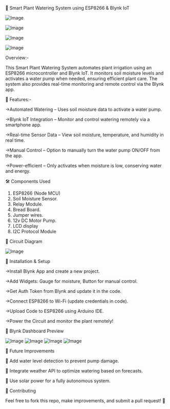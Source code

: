 🌱 Smart Plant Watering System using ESP8266 & Blynk IoT

![Image](https://github.com/user-attachments/assets/cb9284c8-ca43-4cc7-b68a-ab80fe68f17d)

![Image](https://github.com/user-attachments/assets/56047529-66c3-4018-832d-f61255662318)

![Image](https://github.com/user-attachments/assets/02325806-7427-407c-87de-82d991e02b84)

![Image](https://github.com/user-attachments/assets/c451e42f-9fb2-4468-869a-e3920aab1f0f)



 Overview:-

This Smart Plant Watering System automates plant irrigation using an ESP8266 microcontroller and Blynk IoT. It monitors soil moisture levels and activates a water pump when needed, ensuring efficient plant care. The system also provides real-time monitoring and remote control via the Blynk app.

🔧 Features:-

  ->Automated Watering – Uses soil moisture data to activate a water pump.
  
  ->Blynk IoT Integration – Monitor and control watering remotely via a smartphone app.
  
  ->Real-time Sensor Data – View soil moisture, temperature, and humidity in real time.
  
  ->Manual Control – Option to manually turn the water pump ON/OFF from the app.
  
  ->Power-efficient – Only activates when moisture is low, conserving water and energy.

🛠️ Components Used
1.	ESP8266 (Node MCU)
2.	Soil Moisture Sensor.
3.	Relay Module.
4.	Bread Board.
5.	Jumper wires.
6.	12v DC Motor Pump.
7.	LCD display
8.	I2C Protocol  Module

🔌 Circuit Diagram

![Image](https://github.com/user-attachments/assets/904de961-d246-48d6-9430-55428553011d)


📌 Installation & Setup

->Install Blynk App and create a new project.

->Add Widgets: Gauge for moisture, Button for manual control.

->Get Auth Token from Blynk and update it in the code.

->Connect ESP8266 to Wi-Fi (update credentials in code).

->Upload Code to ESP8266 using Arduino IDE.

->Power the Circuit and monitor the plant remotely!

📱 Blynk Dashboard Preview

![Image](https://github.com/user-attachments/assets/5f53c4b9-e460-4fb0-b48b-1416631c89e0)
![Image](https://github.com/user-attachments/assets/93fa3953-09c7-48ce-b8c4-69379e1c5348)
![Image](https://github.com/user-attachments/assets/f35a03c4-230d-4e1b-a91d-66ac086d3453)
![Image](https://github.com/user-attachments/assets/00308b68-41d8-4f86-9c48-e84ba1cc3758)

🎯 Future Improvements

🔹 Add water level detection to prevent pump damage.

🔹 Integrate weather API to optimize watering based on forecasts.

🔹 Use solar power for a fully autonomous system.

🤝 Contributing

Feel free to fork this repo, make improvements, and submit a pull request! 🚀
